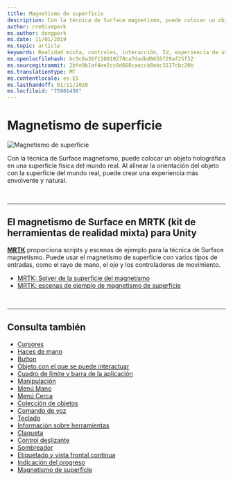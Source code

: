 ```yaml
---
title: Magnetismo de superficie
description: Con la técnica de Surface magnetismo, puede colocar un objeto holográfica en una superficie física del mundo real.
author: cre8ivepark
ms.author: dongpark
ms.date: 11/01/2019
ms.topic: article
keywords: Realidad mixta, controles, interacción, IU, experiencia de usuario
ms.openlocfilehash: bc9c8a36f110010270ca7dadbd8655f29af25f32
ms.sourcegitcommit: 2bfe9b1af4ee2cc0d668caeccb8ebc3137cbc20b
ms.translationtype: MT
ms.contentlocale: es-ES
ms.lasthandoff: 01/11/2020
ms.locfileid: "75901436"
---
```

# <a name="surface-magnetism"></a>Magnetismo de superficie

![Magnetismo de superficie](images/UX/MRTK_SurfaceMagnetism.gif)

Con la técnica de Surface magnetismo, puede colocar un objeto holográfica en una superficie física del mundo real. Al alinear la orientación del objeto con la superficie del mundo real, puede crear una experiencia más envolvente y natural.

<br>

---

## <a name="surface-magnetism-in-mrtk-mixed-reality-toolkit-for-unity"></a>El magnetismo de Surface en MRTK (kit de herramientas de realidad mixta) para Unity
**[MRTK](https://github.com/Microsoft/MixedRealityToolkit-Unity)** proporciona scripts y escenas de ejemplo para la técnica de Surface magnetismo. Puede usar el magnetismo de superficie con varios tipos de entradas, como el rayo de mano, el ojo y los controladores de movimiento.

* [MRTK: Solver de la superficie del magnetismo](https://microsoft.github.io/MixedRealityToolkit-Unity/Documentation/README_Solver.html#surfacemagnetism)
* [MRTK: escenas de ejemplo de magnetismo de superficie](https://github.com/microsoft/MixedRealityToolkit-Unity/blob/mrtk_development/Assets/MixedRealityToolkit.Examples/Demos/Solvers/Scenes/SurfaceMagnetismSpatialAwarenessExample.unity)


<br>

---

## <a name="see-also"></a>Consulta también

* [Cursores](cursors.md)
* [Haces de mano](point-and-commit.md)
* [Button](button.md)
* [Objeto con el que se puede interactuar](interactable-object.md)
* [Cuadro de límite y barra de la aplicación](app-bar-and-bounding-box.md)
* [Manipulación](direct-manipulation.md)
* [Menú Mano](hand-menu.md)
* [Menú Cerca](near-menu.md)
* [Colección de objetos](object-collection.md)
* [Comando de voz](voice-input.md)
* [Teclado](keyboard.md)
* [Información sobre herramientas](tooltip.md)
* [Claqueta](slate.md)
* [Control deslizante](slider.md)
* [Sombreador](shader.md)
* [Etiquetado y vista frontal continua](billboarding-and-tag-along.md)
* [Indicación del progreso](progress.md)
* [Magnetismo de superficie](surface-magnetism.md)
